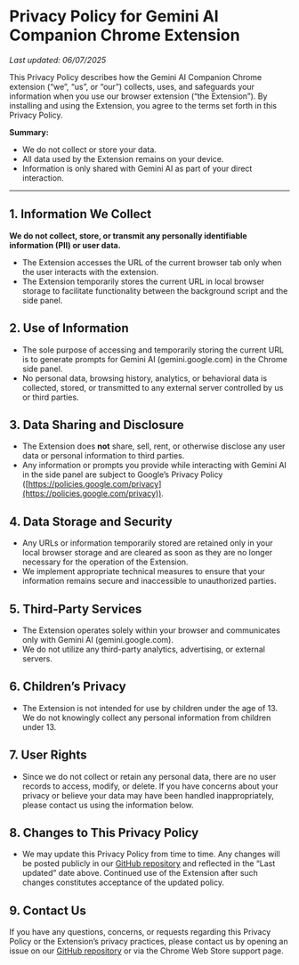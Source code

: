 # Privacy Policy for Gemini AI Companion Chrome Extension

_Last updated: 06/07/2025_

This Privacy Policy describes how the Gemini AI Companion Chrome extension (“we”, “us”, or “our”) collects, uses, and safeguards your information when you use our browser extension (“the Extension”). By installing and using the Extension, you agree to the terms set forth in this Privacy Policy.

**Summary:**  
- We do not collect or store your data.  
- All data used by the Extension remains on your device.  
- Information is only shared with Gemini AI as part of your direct interaction.

---

## 1. Information We Collect

**We do not collect, store, or transmit any personally identifiable information (PII) or user data.**

- The Extension accesses the URL of the current browser tab only when the user interacts with the extension.
- The Extension temporarily stores the current URL in local browser storage to facilitate functionality between the background script and the side panel.

## 2. Use of Information

- The sole purpose of accessing and temporarily storing the current URL is to generate prompts for Gemini AI (gemini.google.com) in the Chrome side panel.
- No personal data, browsing history, analytics, or behavioral data is collected, stored, or transmitted to any external server controlled by us or third parties.

## 3. Data Sharing and Disclosure

- The Extension does **not** share, sell, rent, or otherwise disclose any user data or personal information to third parties.
- Any information or prompts you provide while interacting with Gemini AI in the side panel are subject to Google’s Privacy Policy ([https://policies.google.com/privacy](https://policies.google.com/privacy)).

## 4. Data Storage and Security

- Any URLs or information temporarily stored are retained only in your local browser storage and are cleared as soon as they are no longer necessary for the operation of the Extension.
- We implement appropriate technical measures to ensure that your information remains secure and inaccessible to unauthorized parties.

## 5. Third-Party Services

- The Extension operates solely within your browser and communicates only with Gemini AI (gemini.google.com).
- We do not utilize any third-party analytics, advertising, or external servers.

## 6. Children’s Privacy

- The Extension is not intended for use by children under the age of 13. We do not knowingly collect any personal information from children under 13.

## 7. User Rights

- Since we do not collect or retain any personal data, there are no user records to access, modify, or delete. If you have concerns about your privacy or believe your data may have been handled inappropriately, please contact us using the information below.

## 8. Changes to This Privacy Policy

- We may update this Privacy Policy from time to time. Any changes will be posted publicly in our [GitHub repository](https://github.com/aiagentpm/GeminiAICompanionPolicy/blob/main/README.md) and reflected in the “Last updated” date above. Continued use of the Extension after such changes constitutes acceptance of the updated policy.

## 9. Contact Us

If you have any questions, concerns, or requests regarding this Privacy Policy or the Extension’s privacy practices, please contact us by opening an issue on our [GitHub repository](https://github.com/aiagentpm/GeminiAICompanionPolicy/blob/main/README.md) or via the Chrome Web Store support page.

